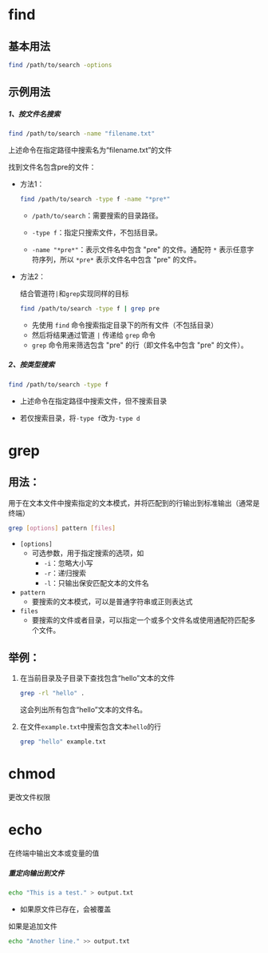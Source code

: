 # find

## 基本用法

```bash
find /path/to/search -options
```

## 示例用法

##### 1、按文件名搜索

```bash
find /path/to/search -name "filename.txt"
```

上述命令在指定路径中搜索名为“filename.txt”的文件

找到文件名包含pre的文件：

- 方法1：

  ```bash
  find /path/to/search -type f -name "*pre*"
  ```

  - `/path/to/search`：需要搜索的目录路径。

  - `-type f`：指定只搜索文件，不包括目录。

  - `-name "*pre*"`：表示文件名中包含 "pre" 的文件。通配符 `*` 表示任意字符序列，所以 `*pre*` 表示文件名中包含 "pre" 的文件。

- 方法2：

  结合管道符`|`和`grep`实现同样的目标

  ```bash
  find /path/to/search -type f | grep pre
  ```

  - 先使用 `find` 命令搜索指定目录下的所有文件（不包括目录）
  - 然后将结果通过管道 `|` 传递给 `grep` 命令
  - `grep` 命令用来筛选包含 "pre" 的行（即文件名中包含 "pre" 的文件）。

##### 2、按类型搜索

```bash
find /path/to/search -type f
```

- 上述命令在指定路径中搜索文件，但不搜索目录

- 若仅搜索目录，将`-type f`改为`-type d`

# grep

## 用法：

用于在文本文件中搜索指定的文本模式，并将匹配到的行输出到标准输出（通常是终端）

```bash
grep [options] pattern [files]
```

- `[options]`
  - 可选参数，用于指定搜索的选项，如
    - `-i`：忽略大小写
    - `-r`：递归搜索
    - `-l`：只输出保安匹配文本的文件名
- `pattern`
  - 要搜索的文本模式，可以是普通字符串或正则表达式
- `files`
  - 要搜索的文件或者目录，可以指定一个或多个文件名或使用通配符匹配多个文件。

## 举例：

1. 在当前目录及子目录下查找包含“hello”文本的文件

   ```bash
   grep -rl "hello" .
   ```

   这会列出所有包含“hello”文本的文件名。

2. 在文件`example.txt`中搜索包含文本`hello`的行

   ```bash
   grep "hello" example.txt 
   ```


# chmod

更改文件权限



# echo

在终端中输出文本或变量的值

##### 重定向输出到文件

```bash
echo "This is a test." > output.txt
```

- 如果原文件已存在，会被覆盖

如果是追加文件

```bash
echo "Another line." >> output.txt
```


